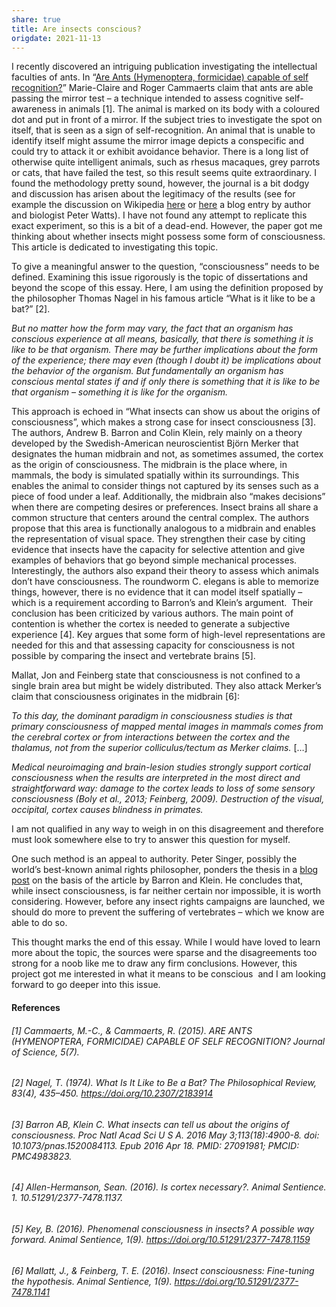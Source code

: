 ```yaml
---
share: true
title: Are insects conscious?
origdate: 2021-11-13
---
```


I recently discovered an intriguing publication investigating the intellectual faculties of ants. In “[Are Ants (Hymenoptera, formicidae) capable of self recognition?](http://www.journalofscience.net/showpdf/MjY4a2FsYWkxNDc4NTIzNjk=)” Marie-Claire and Roger Cammaerts claim that ants are able passing the mirror test – a technique intended to assess cognitive self-awareness in animals [1]. The animal is marked on its body with a coloured dot and put in front of a mirror. If the subject tries to investigate the spot on itself, that is seen as a sign of self-recognition. An animal that is unable to identify itself might assume the mirror image depicts a conspecific and could try to attack it or exhibit avoidance behavior. There is a long list of otherwise quite intelligent animals, such as rhesus macaques, grey parrots or cats, that have failed the test, so this result seems quite extraordinary. I found the methodology pretty sound, however, the journal is a bit dodgy and discussion has arisen about the legitimacy of the results (see for example the discussion on Wikipedia [here](https://en.wikipedia.org/wiki/Talk:Mirror_test#Ants) or [here](https://www.rifters.com/crawl/?p=6822) a blog entry by author and biologist Peter Watts). I have not found any attempt to replicate this exact experiment, so this is a bit of a dead-end. However, the paper got me thinking about whether insects might possess some form of consciousness. This article is dedicated to investigating this topic.

To give a meaningful answer to the question, “consciousness” needs to be defined. Examining this issue rigorously is the topic of dissertations and beyond the scope of this essay. Here, I am using the definition proposed by the philosopher Thomas Nagel in his famous article “What is it like to be a bat?” [2].

_But no matter how the form may vary, the fact that an organism has conscious experience at all means, basically, that there is something it is like to be that organism. There may be further implications about the form of the experience; there may even (though I doubt it) be implications about the behavior of the organism. But fundamentally an organism has conscious mental states if and if only there is something that it is like to be that organism – something it is like for the organism._

This approach is echoed in “What insects can show us about the origins of consciousness”, which makes a strong case for insect consciousness [3]. The authors, Andrew B. Barron and Colin Klein, rely mainly on a theory developed by the Swedish-American neuroscientist Björn Merker that designates the human midbrain and not, as sometimes assumed, the cortex as the origin of consciousness. The midbrain is the place where, in mammals, the body is simulated spatially within its surroundings. This enables the animal to consider things not captured by its senses such as a piece of food under a leaf. Additionally, the midbrain also “makes decisions” when there are competing desires or preferences. Insect brains all share a common structure that centers around the central complex. The authors propose that this area is functionally analogous to a midbrain and enables the representation of visual space. They strengthen their case by citing evidence that insects have the capacity for selective attention and give examples of behaviors that go beyond simple mechanical processes. Interestingly, the authors also expand their theory to assess which animals don’t have consciousness. The roundworm C. elegans is able to memorize things, however, there is no evidence that it can model itself spatially – which is a requirement according to Barron’s and Klein’s argument.  Their conclusion has been criticized by various authors. The main point of contention is whether the cortex is needed to generate a subjective experience [4]. Key argues that some form of high-level representations are needed for this and that assessing capacity for consciousness is not possible by comparing the insect and vertebrate brains [5].

Mallat, Jon and Feinberg state that consciousness is not confined to a single brain area but might be widely distributed. They also attack Merker’s claim that consciousness originates in the midbrain [6]:

_To this day, the dominant paradigm in consciousness studies is that primary consciousness of mapped_ _mental images in mammals comes from the cerebral cortex or from interactions between the cortex and the thalamus, not from the superior colliculus/tectum as Merker claims._ […]

_Medical neuroimaging and brain-lesion studies strongly support cortical consciousness when the results are interpreted in the most direct and straightforward way: damage to the cortex leads to loss of some sensory consciousness (Boly et al., 2013; Feinberg, 2009). Destruction of the visual, occipital, cortex causes blindness in primates._

I am not qualified in any way to weigh in on this disagreement and therefore must look somewhere else to try to answer this question for myself.

One such method is an appeal to authority. Peter Singer, possibly the world’s best-known animal rights philosopher, ponders the thesis in a [blog post](https://www.project-syndicate.org/commentary/are-insects-conscious-by-peter-singer-2016-05) on the basis of the article by Barron and Klein. He concludes that, while insect consciousness, is far neither certain nor impossible, it is worth considering. However, before any insect rights campaigns are launched, we should do more to prevent the suffering of vertebrates – which we know are able to do so.

This thought marks the end of this essay. While I would have loved to learn more about the topic, the sources were sparse and the disagreements too strong for a noob like me to draw any firm conclusions. However, this project got me interested in what it means to be conscious  and I am looking forward to go deeper into this issue.

#### References

###### [1] Cammaerts, M.-C., & Cammaerts, R. (2015). ARE ANTS (HYMENOPTERA, FORMICIDAE) CAPABLE OF SELF RECOGNITION? _Journal of Science_, _5_(7).

###### [2] Nagel, T. (1974). What Is It Like to Be a Bat? _The Philosophical Review_, _83_(4), 435–450. https://doi.org/10.2307/2183914

###### [3] Barron AB, Klein C. What insects can tell us about the origins of consciousness. Proc Natl Acad Sci U S A. 2016 May 3;113(18):4900-8. doi: 10.1073/pnas.1520084113. Epub 2016 Apr 18. PMID: 27091981; PMCID: PMC4983823.

###### [4] Allen-Hermanson, Sean. (2016). Is cortex necessary?. Animal Sentience. 1. 10.51291/2377-7478.1137. 

###### [5] Key, B. (2016). Phenomenal consciousness in insects? A possible way forward. _Animal Sentience_, _1_(9). https://doi.org/10.51291/2377-7478.1159

###### [6] Mallatt, J., & Feinberg, T. E. (2016). Insect consciousness: Fine-tuning the hypothesis. _Animal Sentience_, _1_(9). https://doi.org/10.51291/2377-7478.1141 ######